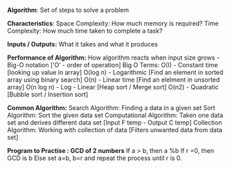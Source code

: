 **Algorithm**:
	Set of steps to solve a problem

**Characteristics**:
	Space Complexity: How much memory is required?
	Time Complexity: How much time taken to complete a task?

**Inputs / Outputs:**
	What it takes and what it produces

**Performance of Algorithm:**
	How algorithm reacts when input size grows - Big-O notation [‘O’ - order of operation]
	Big O Terms:
		O(I)		 - Constant time [looking up value in array]
		O(log n)	 - Logarithmic [Find an element in sorted array using binary search]
		O(n)		 - Linear time [Find an elelment in unsorted array]
		O(n log n) - Log - Linear [Heap sort / Merge sort]
		O(n2)	 - Quadratic [Bubble sort / Insertion sort]

**Common Algorithm:**
	Search Algorithm: Finding a data in a given set
	Sort Algorithm: Sort the given data set
	Computational Algorithm: Taken one data set and derives different data set [Input F temp - Output C temp]
	Collection Algorithm: Working with collection of data [Filters unwanted data from data set]

**Program to Practise : GCD of 2 numbers**
If a > b, then a %b
If r =0, then GCD is b
Else set a=b, b=r and repeat the process until r is 0.
